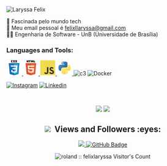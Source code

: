 ![Laryssa Felix](https://readme-typing-svg.herokuapp.com?font=Inter&color=DA81F5&size=30&weight=900&lines=Hi,+My+name+is+Laryssa+Felix;Software+engineering+students)

💜 Fascinada pelo mundo tech <br>
📧 Meu email pessoal é felixllaryssa@gmail.com<br>
👩‍🎓 Engenharia de Software - UnB (Universidade de Brasília)

### Languages and Tools:

<p align="left"> <a href="https://www.gnu.org/software/bash/" target="_blank">  <a href="https://www.w3schools.com/css/" target="_blank"> <img src="https://raw.githubusercontent.com/devicons/devicon/master/icons/css3/css3-original-wordmark.svg" alt="css3" width="40" height="40"/> </a> <a href="https://www.w3.org/html/" target="_blank"> <img src="https://raw.githubusercontent.com/devicons/devicon/master/icons/html5/html5-original-wordmark.svg" alt="html5" width="40" height="40"/> </a> <a href="https://developer.mozilla.org/en-US/docs/Web/JavaScript" target="_blank"> <img src="https://raw.githubusercontent.com/devicons/devicon/master/icons/javascript/javascript-original.svg" alt="javascript" width="40" height="40"/> </a>
 <a href="https://www.python.org" target="_blank"> <img src="https://raw.githubusercontent.com/devicons/devicon/master/icons/python/python-original.svg" alt="python" width="40" height="40"/> </a> 
<img src="https://cdn.jsdelivr.net/gh/devicons/devicon/icons/c/c-original.svg" alt="c3" width="40" heigth="40"/>
<img src="https://img.shields.io/badge/-Docker-2496ED?style=for-the-badge&logo=docker&logoColor=white" alt="Docker"/>
  
[![Instagram](https://img.shields.io/badge/Instagram-E4405F?style=for-the-badge&logo=instagram&logoColor=white)](https://www.instagram.com/llaryssafelix/)
 [![Linkedin](https://img.shields.io/badge/LinkedIn-0077B5?style=for-the-badge&logo=linkedin&logoColor=white)]()


</a> </p>
<br />
<div align="center">
 <img height="190em" src="http://github-profile-summary-cards.vercel.app/api/cards/profile-details?username=felixlaryssa&theme=tokyonight"/> 
   <img height="140em" src="https://github-readme-stats.vercel.app/api/top-langs/?username=felixlaryssa&layout=compact&langs_count=7&theme=tokyonight&hide_border=true"/>
  </a>
</div>

<h2 align="center"> <img src="https://media.giphy.com/media/iY8CRBdQXODJSCERIr/giphy.gif" width="35px">&nbsp; Views and Followers :eyes:</h2>
<p align="center">
<a href="https://github.com/felixlaryssa/github-profile-views-counter">
    <img src="https://komarev.com/ghpvc/?username=felixlaryssa">
</a>
    <a href="https://github.com/felixlaryssa?tab=followers">
        <img src="https://img.shields.io/github/followers/felixlaryssa?label=Followers&style=social" alt="GitHub Badge">
    </a>
</p>
<p align="center"><img src="https://profile-counter.glitch.me/github-profile-views-counter/count.svg"  alt="roland :: felixlaryssa Visitor's Count" /></p> 

